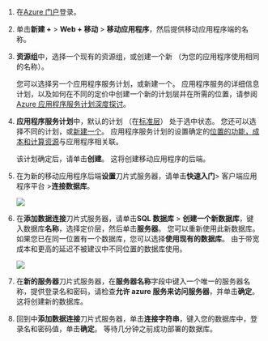 1. 在[Azure 门户]登录。

2. 单击**新建 +** > **Web + 移动** > **移动应用程序**，然后提供移动应用程序端的名称。

3. **资源组**中，选择一个现有的资源组，或创建一个新 （为您的应用程序使用相同的名称）。 
 
    您可以选择另一个应用程序服务计划，或新建一个。 应用程序服务的详细信息计划，以及如何在不同的定价中创建一个新的计划层并在所需的位置，请参阅[Azure 应用程序服务计划深度探讨](../articles/app-service/azure-web-sites-web-hosting-plans-in-depth-overview.md)。

4. **应用程序服务计划**中，默认的计划 （在[标准层](https://azure.microsoft.com/pricing/details/app-service/)） 处于选中状态。 您还可以选择不同的计划，或[新建一个](../app-service/azure-web-sites-web-hosting-plans-in-depth-overview.md#create-an-app-service-plan)。 应用程序服务计划的设置确定的[位置的功能，成本和计算资源](https://azure.microsoft.com/pricing/details/app-service/)与应用程序相关联。 

    该计划确定后，请单击**创建**。 这将创建移动应用程序的后端。 
    
6. 在为新的移动应用程序后端**设置**刀片式服务器，请单击**快速入门**> 客户端应用程序平台 >**连接数据库**。 

    ![](./media/app-service-mobile-dotnet-backend-create-new-service/dotnet-backend-create-data-connection.png)

7. 在**添加数据连接**刀片式服务器，请单击**SQL 数据库** > **创建一个新数据库**，键入数据库**名称**，选择定价层，然后单击**服务器**。  您可以重新使用此新数据库。 如果您已在同一位置有一个数据库，您可以选择**使用现有的数据库**。 由于带宽成本和更高的延迟不被建议中不同位置的数据库使用。
 
    ![](./media/app-service-mobile-dotnet-backend-create-new-service/dotnet-backend-create-db.png)

8. 在**新的服务器**刀片式服务器，在**服务器名称**字段中键入一个唯一的服务器名称，提供登录名和密码，请检查**允许 azure 服务来访问服务器**，并单击**确定**。 这将创建新的数据库。

9. 回到中**添加数据连接**刀片式服务器，单击**连接字符串**，键入您的数据库中，登录名和密码值，单击**确定**。 等待几分钟之前成功部署的数据库。

<!-- URLs. -->
[Azure 门户]: https://portal.azure.com/

